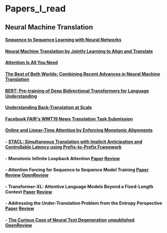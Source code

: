 # Papers_I_read

## Neural Machine Translation

#### [Sequence to Sequence Learning with Neural Networks](https://arxiv.org/abs/1409.3215)

#### [Neural Machine Translation by Jointly Learning to Align and Translate](https://arxiv.org/abs/1409.0473)

#### [Attention Is All You Need](https://arxiv.org/abs/1706.03762)

#### [The Best of Both Worlds: Combining Recent Advances in Neural Machine Translation](https://arxiv.org/abs/1804.09849)

#### [BERT: Pre-training of Deep Bidirectional Transformers for Language Understanding](https://arxiv.org/abs/1810.04805)

#### [Understanding Back-Translation at Scale](https://arxiv.org/abs/1808.09381)

#### [Facebook FAIR's WMT19 News Translation Task Submission](https://arxiv.org/abs/1907.06616)


#### [Online and Linear-Time Attention by Enforcing Monotonic Alignments](https://arxiv.org/abs/1704.00784)

#### - [STACL: Simultaneous Translation with Implicit Anticipation and Controllable Latency using Prefix-to-Prefix Framework](https://arxiv.org/abs/1810.08398)

#### - Monotonic Infinite Loopback Attention [Paper](https://arxiv.org/abs/1906.05218) [Review](reviews/milk.md)
  
#### - Attention Forcing for Sequence to Sequence Model Training [Paper](https://arxiv.org/abs/1909.12289) [Review](reviews/att_forcing.md) [OpenReview](https://openreview.net/forum?id=rJe5_CNtPB) 

#### - Transformer-XL: Attentive Language Models Beyond a Fixed-Length Context [Paper](https://arxiv.org/abs/1901.02860) [Review](reviews/trans_xla.md)
  
#### - Addressing the Under-Translation Problem from the Entropy Perspective [Paper](http://www.nlpr.ia.ac.cn/cip/ZongPublications/2019/2019-ZhaoYang-AAAI.pdf) [Review](reviews/und_trans.md)

#### - [The Curious Case of Neural Text Degeneration](https://arxiv.org/abs/1904.09751) [unpublished](reviews/neu_degen.md) [OpenReview](https://openreview.net/forum?id=rygGQyrFvH)
